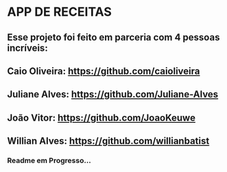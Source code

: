 # APP DE RECEITAS

## Esse projeto foi feito em parceria com 4 pessoas incríveis: 

  ## Caio Oliveira: https://github.com/caioliveira
  ## Juliane Alves: https://github.com/Juliane-Alves
  ## João Vitor: https://github.com/JoaoKeuwe
  ## Willian Alves: https://github.com/willianbatist

### Readme em Progresso...
